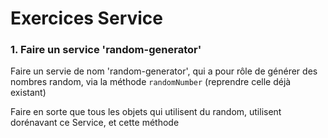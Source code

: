 
# Exercices Service


### 1. Faire un service 'random-generator'


Faire un servie de nom 'random-generator', qui a pour rôle de générer des nombres random, via la méthode
``randomNumber`` (reprendre celle déjà existant)

Faire en sorte que tous les objets qui utilisent du random, utilisent dorénavant ce Service, et cette méthode

